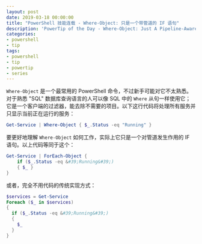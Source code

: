 ```yaml
---
layout: post
date: 2019-03-18 00:00:00
title: "PowerShell 技能连载 - Where-Object: 只是一个带管道的 IF 语句"
description: 'PowerTip of the Day - Where-Object: Just A Pipeline-Aware If-Clause'
categories:
- powershell
- tip
tags:
- powershell
- tip
- powertip
- series
---
```

`Where-Object` 是一个最常用的 PowerShell 命令，不过新手可能对它不太熟悉。对于熟悉 "SQL" 数据库查询语言的人可以像 SQL 中的 `Where` 从句一样使用它；它是一个客户端的过滤器，能去除不需要的项目。以下这行代码将处理所有服务并只显示当前正在运行的服务：

```powershell
Get-Service | Where-Object { $_.Status -eq "Running" }
```

要更好地理解 `Where-Object` 如何工作，实际上它只是一个对管道发生作用的 IF 语句。以上代码等同于这个：

```powershell
Get-Service | ForEach-Object {
    if ($_.Status -eq &#39;Running&#39;)
    { $_ }
}
```

或者，完全不用代码的传统实现方式：

```powershell
$services = Get-Service
Foreach ($_ in $services)
{
  if ($_.Status -eq &#39;Running&#39;)
  {
    $_
  }
}
```

<!--本文国际来源：[Where-Object: Just A Pipeline-Aware If-Clause](https://community.idera.com/database-tools/powershell/powertips/b/tips/posts/where-object-just-a-pipeline-aware-if-clause)-->

